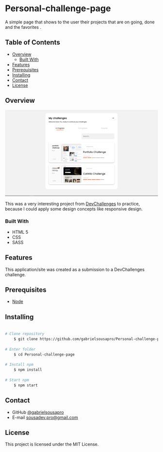 # Personal-challenge-page
A simple page that shows to the user their projects that are on going, done and the favorites .

## Table of Contents

- [Overview](#overview)
  - [Built With](#built-with)
- [Features](#features)
- [Prerequisites](#prerequisites)
- [Installing](#installing)
- [Contact](#contact)
- [License](#license)

<!-- OVERVIEW -->

## Overview

![screenshot](https://github.com/gabrielsousapro/Personal-challenge-page/blob/main/src/assets/img/example-img.png?raw=true)

This was a very interesting project from [DevChallenges](https://devchallenges.io/) to practice, because I could apply some design concepts like responsive design.

### Built With

<!-- This section should list any major frameworks that you built your project using. Here are a few examples.-->

- HTML 5
- CSS
- SASS

## Features

<!-- List the features of your application or follow the template. Don't share the figma file here :) -->

This application/site was created as a submission to a DevChallenges challenge.


## Prerequisites

- [Node](https://nodejs.org/en/)

## Installing

```bash

# Clone repository
    $ git clone https://github.com/gabrielsousapro/Personal-challenge-page.git

# Enter folder
    $ cd Personal-challenge-page

# Install npm
    $ npm install

# Start npm
    $ npm start
```
## Contact

- GitHub [@gabrielsousapro](https://{github.com/gabrielsousapro})
- E-mail sousadev.pro@gmail.com

## License

This project is licensed under the MIT License.